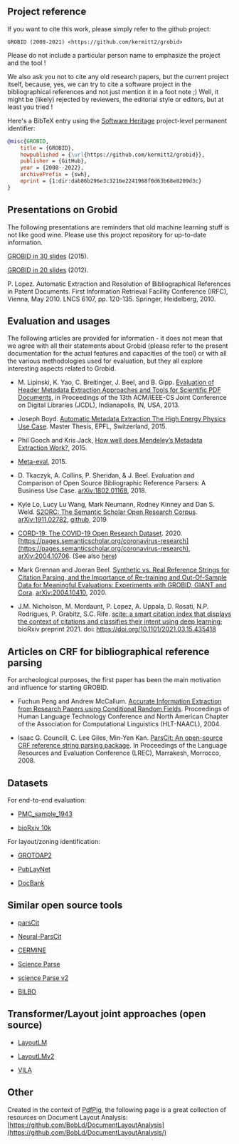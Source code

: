 ## Project reference

If you want to cite this work, please simply refer to the github project:

```
GROBID (2008-2021) <https://github.com/kermitt2/grobid>
```

Please do not include a particular person name to emphasize the project and the tool ! 

We also ask you not to cite any old research papers, but the current project itself, because, yes, we can try to cite a software project in the bibliographical references and not just mention it in a foot note ;) 
Well, it might be (likely) rejected by reviewers, the editorial style or editors, but at least you tried ! 

Here's a BibTeX entry using the [Software Heritage](https://www.softwareheritage.org/) project-level permanent identifier:

```bibtex
@misc{GROBID,
    title = {GROBID},
    howpublished = {\url{https://github.com/kermitt2/grobid}},
    publisher = {GitHub},
    year = {2008--2022},
    archivePrefix = {swh},
    eprint = {1:dir:dab86b296e3c3216e2241968f0d63b68e8209d3c}
}
```

## Presentations on Grobid

The following presentations are reminders that old machine learning stuff is not like good wine. Please use this project repository for up-to-date information. 

[GROBID in 30 slides](grobid-04-2015.pdf) (2015).

[GROBID in 20 slides](GROBID.pdf) (2012).

P. Lopez. Automatic Extraction and Resolution of Bibliographical References in Patent Documents. First Information Retrieval Facility Conference (IRFC), Vienna, May 2010. LNCS 6107, pp. 120-135. Springer, Heidelberg, 2010.

## Evaluation and usages

The following articles are provided for information - it does not mean that we agree with all their statements about Grobid (please refer to the present documentation for the actual features and capacities of the tool) or with all the various methodologies used for evaluation, but they all explore interesting aspects related to Grobid. 

- M. Lipinski, K. Yao, C. Breitinger, J. Beel, and B. Gipp. [Evaluation of Header Metadata Extraction Approaches and Tools for Scientific PDF Documents](http://docear.org/papers/Evaluation_of_Header_Metadata_Extraction_Approaches_and_Tools_for_Scientific_PDF_Documents.pdf), in Proceedings of the 13th ACM/IEEE-CS Joint Conference on Digital Libraries (JCDL), Indianapolis, IN, USA, 2013. 

- Joseph Boyd. [Automatic Metadata Extraction The High Energy Physics Use Case](https://preprints.cern.ch/record/2039361/files/CERN-THESIS-2015-105.pdf). Master Thesis, EPFL, Switzerland, 2015. 

- Phil Gooch and Kris Jack, [How well does Mendeley’s Metadata Extraction Work?](https://krisjack.wordpress.com/2015/03/12/how-well-does-mendeleys-metadata-extraction-work/), 2015.

- [Meta-eval](https://github.com/allenai/meta-eval), 2015.

- D. Tkaczyk, A. Collins, P. Sheridan, & J. Beel. Evaluation and Comparison of Open Source Bibliographic Reference Parsers: A Business Use Case. [arXiv:1802.01168](https://arxiv.org/pdf/1802.01168), 2018.

- Kyle Lo, Lucy Lu Wang, Mark Neumann, Rodney Kinney and Dan S. Weld. [S2ORC: The Semantic Scholar Open Research Corpus](https://arxiv.org/pdf/1911.02782.pdf). [arXiv:1911.02782](https://arxiv.org/abs/1911.02782), [github](https://github.com/allenai/s2-gorc), 2019

- [CORD-19: The COVID-19 Open Research Dataset](https://arxiv.org/pdf/2004.10706.pdf). 2020. [https://pages.semanticscholar.org/coronavirus-research](https://pages.semanticscholar.org/coronavirus-research), [arXiv:2004.10706](https://arxiv.org/abs/2004.10706). 
(See also [here](https://discourse.cord-19.semanticscholar.org/t/faqs-about-cord-19-dataset/94))

- Mark Grennan and Joeran Beel. [Synthetic vs. Real Reference Strings for Citation Parsing, and the Importance of Re-training and Out-Of-Sample Data for Meaningful Evaluations: Experiments with GROBID, GIANT and Cora](https://arxiv.org/pdf/2004.10410.pdf). [arXiv:2004.10410](https://arxiv.org/abs/2004.10410), 2020.

- J.M. Nicholson, M. Mordaunt, P. Lopez, A. Uppala, D. Rosati, N.P. Rodrigues, P. Grabitz, S.C. Rife. 
[scite: a smart citation index that displays the context of citations and classifies their intent using deep learning](https://www.biorxiv.org/content/10.1101/2021.03.15.435418v1); bioRxiv preprint 2021. doi: https://doi.org/10.1101/2021.03.15.435418 

## Articles on CRF for bibliographical reference parsing

For archeological purposes, the first paper has been the main motivation and influence for starting GROBID. 

- Fuchun Peng and Andrew McCallum. [Accurate Information Extraction from Research Papers using Conditional Random Fields](https://www.aclweb.org/anthology/N04-1042.pdf). Proceedings of Human Language Technology Conference and North American Chapter of the Association for Computational Linguistics (HLT-NAACL), 2004.

- Isaac G. Councill, C. Lee Giles, Min-Yen Kan. [ParsCit: An open-source CRF reference string parsing package](http://www.lrec-conf.org/proceedings/lrec2008/pdf/166_paper.pdf). In Proceedings of the Language Resources and Evaluation Conference (LREC), Marrakesh, Morrocco, 2008.

## Datasets

For end-to-end evaluation:

- [PMC_sample_1943](https://grobid.s3.amazonaws.com/PMC_sample_1943.zip)

- [bioRxiv 10k](https://zenodo.org/record/3873702)

For layout/zoning identification:

- [GROTOAP2](https://repod.icm.edu.pl/dataset.xhtml?persistentId=doi:10.18150/8527338)

- [PubLayNet](https://github.com/ibm-aur-nlp/PubLayNet)

- [DocBank](https://github.com/doc-analysis/DocBank)

## Similar open source tools

- [parsCit](https://github.com/knmnyn/ParsCit)

- [Neural-ParsCit](https://github.com/WING-NUS/Neural-ParsCit)

- [CERMINE](https://github.com/CeON/CERMINE)

- [Science Parse](https://github.com/allenai/science-parse) 

- [science Parse v2](https://github.com/allenai/spv2) 

- [BILBO](https://github.com/OpenEdition/bilbo)

## Transformer/Layout joint approaches (open source)

- [LayoutLM](https://github.com/microsoft/unilm/tree/master/layoutlm)

- [LayoutLMv2](https://github.com/microsoft/unilm/tree/master/layoutlmv2)

- [VILA](https://github.com/allenai/VILA)

## Other

Created in the context of [PdfPig](https://github.com/UglyToad/PdfPig), the following page is a great collection of resources on Document Layout Analysis: [https://github.com/BobLd/DocumentLayoutAnalysis](https://github.com/BobLd/DocumentLayoutAnalysis/)
